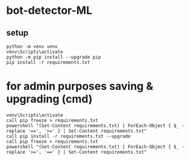 # bot-detector-ML


## setup
```
python -m venv venv
venv\Scripts\activate
python -m pip install --upgrade pip
pip install -r requirements.txt
```
# for admin purposes saving & upgrading (cmd)

```
venv\Scripts\activate
call pip freeze > requirements.txt
powershell "(Get-Content requirements.txt) | ForEach-Object { $_ -replace '==', '>=' } | Set-Content requirements.txt"
call pip install -r requirements.txt --upgrade
call pip freeze > requirements.txt
powershell "(Get-Content requirements.txt) | ForEach-Object { $_ -replace '>=', '==' } | Set-Content requirements.txt"
```
